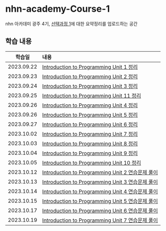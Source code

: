 # nhn-academy-Course-1

nhn 아카데미 광주 4기, [선택과정 1](https://www.inf.unibz.it/~calvanese/teaching/04-05-ip/lecture-notes/)에 대한 요약정리를 업로드하는 공간

## 학습 내용

|   학습일   | 내용                                                                                                                                                                                    |
| :--------: | :-------------------------------------------------------------------------------------------------------------------------------------------------------------------------------------- |
| 2023.09.22 | [Introduction to Programming Unit 1 정리](https://github.com/ByunKi/nhn-academy-Course-1-text/blob/main/Introduction-to-programming/1_Introduction%20to%20programming.md)               |
| 2023.09.23 | [Introduction to Programming Unit 2 정리](https://github.com/ByunKi/nhn-academy-Course-1-text/blob/main/Introduction-to-programming/2_Use%20of%20objects%20and%20variables.md)          |
| 2023.09.24 | [Introduction to Programming Unit 3 정리](https://github.com/ByunKi/nhn-academy-Course-1-text/blob/main/Introduction-to-programming/3_Definition%20of%20methods%20and%20classes.md)     |
| 2023.09.25 | [Introduction to Programming Unit 11 정리](https://github.com/ByunKi/nhn-academy-Course-1-text/blob/main/Introduction-to-programming/11_Dynamic%20arrays%20and%20linked%20lists.md)     |
| 2023.09.26 | [Introduction to Programming Unit 4 정리](https://github.com/ByunKi/nhn-academy-Course-1-text/blob/main/Introduction-to-programming/4_Primitive%20data%20types.md)                      |
| 2023.09.26 | [Introduction to Programming Unit 5 정리](https://github.com/ByunKi/nhn-academy-Course-1-text/blob/main/Introduction-to-programming/5_Conditional%20statements.md)                      |
| 2023.09.27 | [Introduction to Programming Unit 6 정리](https://github.com/ByunKi/nhn-academy-Course-1-text/blob/main/Introduction-to-programming/6_Loop%20statements.md)                             |
| 2023.10.02 | [Introduction to Programming Unit 7 정리](https://github.com/ByunKi/nhn-academy-Course-1-text/blob/main/Introduction-to-programming/7_Arrays%20and%20matrices.md)                       |
| 2023.10.03 | [Introduction to Programming Unit 8 정리](https://github.com/ByunKi/nhn-academy-Course-1-text/blob/main/Introduction-to-programming/8_Files%20and%20input%20and%20output%20streams.md)  |
| 2023.10.04 | [Introduction to Programming Unit 9 정리](https://github.com/ByunKi/nhn-academy-Course-1-text/blob/main/Introduction-to-programming/9_Program%20errors%20and%20exception%20handling.md) |
| 2023.10.05 | [Introduction to Programming Unit 10 정리](https://github.com/ByunKi/nhn-academy-Course-1-text/blob/main/Introduction-to-programming/10_Recursion.md)                                   |
| 2023.10.12 | [Introduction to Programming Unit 2 연습문제 풀이](https://github.com/ByunKi/nhn-academy-course-1/tree/main/exercise/unit_2)                                                            |
| 2023.10.13 | [Introduction to Programming Unit 3 연습문제 풀이](https://github.com/ByunKi/nhn-academy-course-1/tree/main/exercise/unit_3)                                                            |
| 2023.10.14 | [Introduction to Programming Unit 4 연습문제 풀이](https://github.com/ByunKi/nhn-academy-course-1/tree/main/exercise/unit_4)                                                            |
| 2023.10.15 | [Introduction to Programming Unit 5 연습문제 풀이](https://github.com/ByunKi/nhn-academy-course-1/tree/main/exercise/unit_5)                                                            |
| 2023.10.17 | [Introduction to Programming Unit 6 연습문제 풀이](https://github.com/ByunKi/nhn-academy-course-1/tree/main/exercise/unit_6)                                                            |
| 2023.10.19 | [Introduction to Programming Unit 7 연습문제 풀이](https://github.com/ByunKi/nhn-academy-course-1/tree/main/exercise/unit_7)                                                            |
